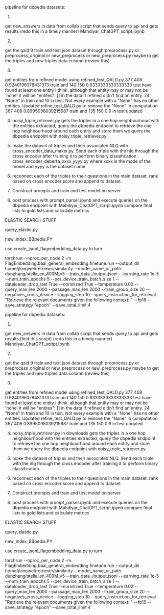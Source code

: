 pipeline for dbpedia datasets:

1.
get new_answers in data from collab script that sends query to api and gets results (redo this in a timely manner)
Mahdiyar_ChatGPT_script.ipynb

2.
get the qald 9 train and test json dataset through preprocess.py or preprocess_original or new_preprocess or new_preprocess.py maybe to get the triples and new triples data column (review this)

3.
get entities from refined model using refined_test_QALD.py 377 408 0.9240196078431373 train and 140 150 0.9333333333333333 test have found at least one entity i think. although that entity may or may not be 'none' it will be "entites": [] in the data if refined didn't find an entity. 24 "None" in train and 10 in test. Not every example with a "None" has no other entities. Updated refine_test_QALD.py to remove the "None" in computation 367 408 0.8995098039215687 train and 135 150 0.9 in test updated

4. noisy_triple_retriever.py gets the triples in a one hop neighbourhood
with the entities extracted, query the dbpedia endpoint to retrieve the one hop neighbourhood around each entity and store them
we query the dbpedia endpoint with noisy_triple_retriever.py

5. make the dataset of triples and their associated NLQ with cross_encoder_data_maker.py. Send each triple with the nlq through the cross encoder after training it to perform binary classification. cross_encoder_deberta_xxxx_yyyy.py where xxxx is the mode of the model and yyyy is the dataset name

6. reconnect each of the triples to their questions in the main dataset. rank based on cross encoder score and append to dataset. 

7. Construct prompts and train and test model on server

8. post process with prompt_parser.ipynb and execute queries on the dbpedia endpoint with Mahdiyar_ChatGPT_script.ipynb compare final lists to gold lists and calculate metrics



ELASTIC SEARCH STUFF




query_elastic.py


new_index_BBpedia.PY





use create_jsonl_flagembedding_data.py to turn 


torchrun --nproc_per_node 2 -m FlagEmbedding.baai_general_embedding.finetune.run --output_dir home/jlongwel/retriever/similarity --model_name_or_path dunzhang/stella_en_400M_v5 --train_data ./output.jsonl --learning_rate 1e-5 --num_train_epochs 5 --per_device_train_batch_size 1 --dataloader_drop_last True --normlized True --temperature 0.02 --query_max_len 2000 --passage_max_len 2000 --train_group_size 20 --negatives_cross_device --logging_step 10  --query_instruction_for_retrieval "Retrieve the relevant documents given the following context: " --fp16  --save_strategy "epoch" --save_total_limit 4

pipeline for dbpedia datasets:

1.
get new_answers in data from collab script that sends query to api and gets results (find this script) (redo this in a timely manner)
Mahdiyar_ChatGPT_script.ipynb

2.
get the qald 9 train and test json dataset through preprocess.py or preprocess_original or new_preprocess or new_preprocess.py maybe to get the triples and new triples data column (review this)

3.
get entities from refined model using refined_test_QALD.py 377 408 0.9240196078431373 train and 140 150 0.9333333333333333 test have found at least one entity i think. although that entity may or may not be 'none' it will be "entites": [] in the data if refined didn't find an entity. 24 "None" in train and 10 in test. Not every example with a "None" has no other entities. Updated refine_test_QALD.py to remove the "None" in computation 367 408 0.8995098039215687 train and 135 150 0.9 in test updated

4. noisy_triple_retriever.py in downloads gets the triples in a one hop neighbourhood
with the entities extracted, query the dbpedia endpoint to retrieve the one hop neighbourhood around each entity and store them
we query the dbpedia endpoint with noisy_triple_retriever.py

5. make the dataset of triples and their associated NLQ. Send each triple with the nlq through the cross encoder after training it to perform binary classification.

6. reconnect each of the triples to their questions in the main dataset. rank based on cross encoder score and append to dataset. 

7. Construct prompts and train and test model on server

8. post process with prompt_parser.ipynb and execute queries on the dbpedia endpoint with Mahdiyar_ChatGPT_script.ipynb compare final lists to gold lists and calculate metrics



ELASTIC SEARCH STUFF




query_elastic.py


new_index_BBpedia.PY





use create_jsonl_flagembedding_data.py to turn 


torchrun --nproc_per_node 2 -m FlagEmbedding.baai_general_embedding.finetune.run --output_dir home/jlongwel/retriever/similarity --model_name_or_path dunzhang/stella_en_400M_v5 --train_data ./output.jsonl --learning_rate 1e-5 --num_train_epochs 5 --per_device_train_batch_size 1 --dataloader_drop_last True --normlized True --temperature 0.02 --query_max_len 2000 --passage_max_len 2000 --train_group_size 20 --negatives_cross_device --logging_step 10  --query_instruction_for_retrieval "Retrieve the relevant documents given the following context: " --fp16  --save_strategy "epoch" --save_total_limit 4

